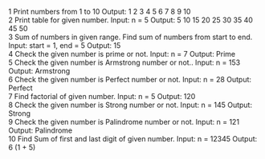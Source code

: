 1 Print numbers from 1 to 10
Output: 1 2 3 4 5 6 7 8 9 10
<br>
2 Print table for given number.
Input: n = 5
Output: 5 10 15 20 25 30 35 40 45 50
<br>
3 Sum of numbers in given range.
Find sum of numbers from start to end.
Input: start = 1, end = 5
Output: 15
<br>
4 Check the given number is prime or not.
Input: n = 7
Output: Prime
<br>
5 Check the given number is Armstrong number or not..
Input: n = 153
Output: Armstrong
<br>
6 Check the given number is Perfect number or not.
Input: n = 28
Output: Perfect
<br>
7 Find factorial of given number.
Input: n = 5
Output: 120
<br>
8 Check the given number is Strong number or not.
Input: n = 145
Output: Strong
<br>
9 Check the given number is Palindrome number or not.
Input: n = 121
Output: Palindrome
<br>
10 Find Sum of first and last digit of given number.
Input: n = 12345
Output: 6 (1 + 5)
<br>
